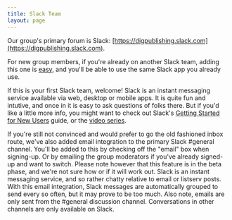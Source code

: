 ```yaml
---
title: Slack Team
layout: page
---
```

Our group's primary forum is Slack: [https://digpublishing.slack.com](https://digpublishing.slack.com).

For new group members, if you're already on another Slack team, adding this one is [easy](https://get.slack.help/hc/en-us/articles/201405046), and you'll be able to use the same Slack app you already use.

If this is your first Slack team, welcome! Slack is an instant messaging service available via web, desktop or mobile apps. It is quite fun and intutive, and once in it is easy to ask questions of folks there. But if you'd like a little more info, you might want to check out Slack's [Getting Started for New Users](https://get.slack.help/hc/en-us/articles/218080037-Getting-started-for-new-users) guide, or the [video series](https://get.slack.help/hc/en-us/categories/202622897-Video-Guides).

If you're still not convinced and would prefer to go the old fashioned inbox route, we've also added email integration to the primary Slack #general channel. You'll be added to this by checking off the "email" box when signing-up. Or by emailing the group moderators if you've already signed-up and want to switch. Please note however that this feature is in the beta phase, and we're not sure how or if it will work out. Slack is an instant messaging service, and so rather chatty relative to email or listserv posts. With this email integration, Slack messages are automatically grouped to send every so often, but it may prove to be too much. Also note, emails are only sent from the #general discussion channel. Conversations in other channels are only available on Slack.
